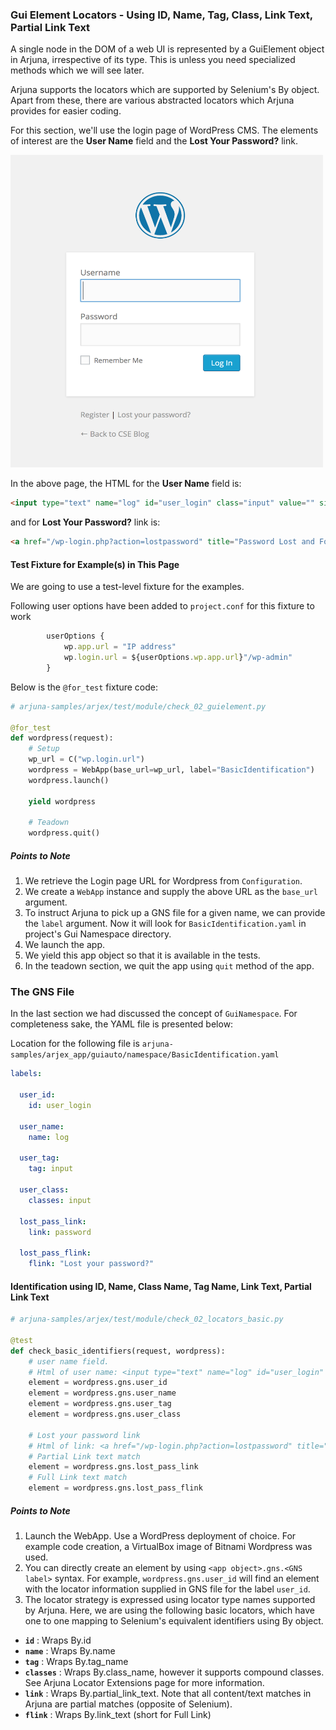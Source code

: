 ### Gui Element Locators - Using ID, Name, Tag, Class, Link Text, Partial Link Text

A single node in the DOM of a web UI is represented by a GuiElement object in Arjuna, irrespective of its type. This is unless you need specialized methods which we will see later.

Arjuna supports the locators which are supported by Selenium's By object. Apart from these, there are various abstracted locators which Arjuna provides for easier coding.

For this section, we'll use the login page of WordPress CMS. The elements of interest are the **User Name** field and the **Lost Your Password?** link.

<img src="img/wp_login.png" height="500" width="500">

In the above page, the HTML for the **User Name** field is:

```html
<input type="text" name="log" id="user_login" class="input" value="" size="20">
```

and for **Lost Your Password?** link is:

```html
<a href="/wp-login.php?action=lostpassword" title="Password Lost and Found">Lost your password?</a>
```

#### Test Fixture for Example(s) in This Page

We are going to use a test-level fixture for the examples.

Following user options have been added to `project.conf` for this fixture to work

```javascript
        userOptions {
	        wp.app.url = "IP address"
	        wp.login.url = ${userOptions.wp.app.url}"/wp-admin"
        }
```

Below is the `@for_test` fixture code:

```python
# arjuna-samples/arjex/test/module/check_02_guielement.py

@for_test
def wordpress(request):
    # Setup
    wp_url = C("wp.login.url")
    wordpress = WebApp(base_url=wp_url, label="BasicIdentification")
    wordpress.launch()
    
    yield wordpress
    
    # Teadown    
    wordpress.quit()
```

##### Points to Note
1. We retrieve the Login page URL for Wordpress from `Configuration`.
2. We create a `WebApp` instance and supply the above URL as the `base_url` argument.
3. To instruct Arjuna to pick up a GNS file for a given name, we can provide the `label` argument. Now it will look for `BasicIdentification.yaml` in project's Gui Namespace directory.
3. We launch the app.
4. We yield this app object so that it is available in the tests.
5. In the teadown section, we quit the app using `quit` method of the app.


### The GNS File

In the last section we had discussed the concept of `GuiNamespace`. For completeness sake, the YAML file is presented below:

Location for the following file is `arjuna-samples/arjex_app/guiauto/namespace/BasicIdentification.yaml`

```YAML
labels:

  user_id:
    id: user_login

  user_name:
    name: log

  user_tag:
    tag: input

  user_class:
    classes: input

  lost_pass_link:
    link: password

  lost_pass_flink:
    flink: "Lost your password?"
```

#### Identification using ID, Name, Class Name, Tag Name, Link Text, Partial Link Text

```python
# arjuna-samples/arjex/test/module/check_02_locators_basic.py

@test
def check_basic_identifiers(request, wordpress):
    # user name field.
    # Html of user name: <input type="text" name="log" id="user_login" class="input" value="" size="20">
    element = wordpress.gns.user_id
    element = wordpress.gns.user_name
    element = wordpress.gns.user_tag
    element = wordpress.gns.user_class

    # Lost your password link
    # Html of link: <a href="/wp-login.php?action=lostpassword" title="Password Lost and Found">Lost your password?</a>
    # Partial Link text match
    element = wordpress.gns.lost_pass_link
    # Full Link text match
    element = wordpress.gns.lost_pass_flink
```

##### Points to Note
1. Launch the WebApp. Use a WordPress deployment of choice. For example code creation, a VirtualBox image of Bitnami Wordpress was used.
2. You can directly create an element by using `<app object>.gns.<GNS label>` syntax. For example, `wordpress.gns.user_id` will find an element with the locator information supplied in GNS file for the label `user_id`.
3. The locator strategy is expressed using locator type names supported by Arjuna. Here, we are using the following basic locators, which have one to one mapping to Selenium's equivalent identifiers using By object.
- **`id`** : Wraps By.id
- **`name`** : Wraps By.name
- **`tag`** : Wraps By.tag_name
- **`classes`** : Wraps By.class_name, however it supports compound classes. See Arjuna Locator Extensions page for more information.
- **`link`** : Wraps By.partial_link_text. Note that all content/text matches in Arjuna are partial matches (opposite of Selenium).
- **`flink`** : Wraps By.link_text (short for Full Link)